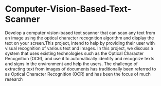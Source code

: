 # Computer-Vision-Based-Text-Scanner
Develop a computer vision-based text scanner that can scan any text from an image using the optical character recognition algorithm and display the text on your screen.This project, intend to help by providing their user with visual recognition of various text and images. In this project, we discuss a system that uses existing technologies such as the Optical Character Recognition (OCR), and use it to automatically identify and recognize texts and signs in the environment and help the users. The challenge of extracting text from images of documents has traditionally been referred to as Optical Character Recognition (OCR) and has been the focus of much research
